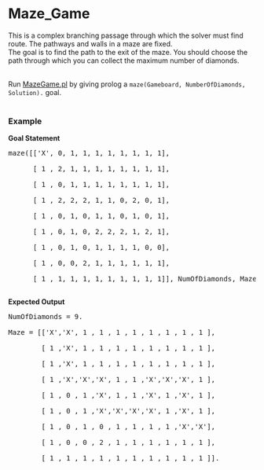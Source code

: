 # Maze_Game
This is a complex branching passage through which the solver must find route. The pathways and walls in a maze are fixed.</br>
The goal is to find the path to the exit of the maze. You should choose the path through which you can collect the maximum number of diamonds.<br/><br/>


Run [MazeGame.pl](https://github.com/BouSenna/Maze_Game/blob/master/Maze.pl) by giving prolog a `maze(Gameboard, NumberOfDiamonds, Solution).` goal.</br></br>

### Example
__Goal Statement__
<pre>
maze([['X', 0, 1, 1, 1, 1, 1, 1, 1, 1],<br/>
      [ 1 , 2, 1, 1, 1, 1, 1, 1, 1, 1],<br/>
      [ 1 , 0, 1, 1, 1, 1, 1, 1, 1, 1],<br/>
      [ 1 , 2, 2, 2, 1, 1, 0, 2, 0, 1],<br/>
      [ 1 , 0, 1, 0, 1, 1, 0, 1, 0, 1],<br/>
      [ 1 , 0, 1, 0, 2, 2, 2, 1, 2, 1],<br/>
      [ 1 , 0, 1, 0, 1, 1, 1, 1, 0, 0],<br/>
      [ 1 , 0, 0, 2, 1, 1, 1, 1, 1, 1],<br/>
      [ 1 , 1, 1, 1, 1, 1, 1, 1, 1, 1]], NumOfDiamonds, Maze).<br/>
</pre>
__Expected Output__
<pre>
NumOfDiamonds = 9. <br/>
Maze = [['X','X', 1 , 1 , 1 , 1 , 1 , 1 , 1 , 1 ],<br/>
        [ 1 ,'X', 1 , 1 , 1 , 1 , 1 , 1 , 1 , 1 ],<br/>
        [ 1 ,'X', 1 , 1 , 1 , 1 , 1 , 1 , 1 , 1 ],<br/>
        [ 1 ,'X','X','X', 1 , 1 ,'X','X','X', 1 ],<br/>
        [ 1 , 0 , 1 ,'X', 1 , 1 ,'X', 1 ,'X', 1 ],<br/>
        [ 1 , 0 , 1 ,'X','X','X','X', 1 ,'X', 1 ],<br/>
        [ 1 , 0 , 1 , 0 , 1 , 1 , 1 , 1 ,'X','X'],<br/>
        [ 1 , 0 , 0 , 2 , 1 , 1 , 1 , 1 , 1 , 1 ],<br/>
        [ 1 , 1 , 1 , 1 , 1 , 1 , 1 , 1 , 1 , 1 ]].<br/>
</pre>

